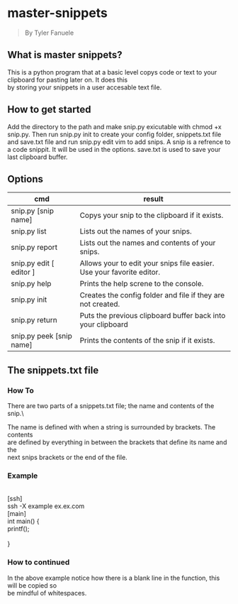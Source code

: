 # master-snippets

> By Tyler Fanuele

## What is master snippets?

This is a python program that at a basic level copys code or text to your clipboard for pasting later on. It does this\
by storing your snippets in a user accesable text file.

## How to get started

Add the directory to the path and make snip.py exicutable with chmod +x snip.py.
Then run snip.py init to create your config folder, snippets.txt file and save.txt file and run snip.py edit vim to add snips.
A snip is a refrence to a code snippit. It will be used in the options. save.txt is used to save your last clipboard buffer.

## Options

| cmd | result |
|-----|--------|
| snip.py [snip name] | Copys your snip to the clipboard if it exists. |
| snip.py list | Lists out the names of your snips. |
| snip.py report | Lists out the names and contents of your snips. |
| snip.py edit [ editor ] | Allows your to edit your snips file easier. Use your favorite editor. |
| snip.py help | Prints the help screne to the console. |
| snip.py init | Creates the config folder and file if they are not created. |
| snip.py return | Puts the previous clipboard buffer back into your clipboard |
| snip.py peek [snip name] | Prints the contents of the snip if it exists. |

## The snippets.txt file

### How To

There are two parts of a snippets.txt file; the name and contents of the snip.\

The name is defined with when a string is surrounded by brackets. The contents\
are defined by everything in between the brackets that define its name and the\
next snips brackets or the end of the file.

### Example

\
\[ssh]\
ssh  -X example ex.ex.com\
\[main]\
int main() {\
    printf();\
    \
}

### How to continued

In the above example notice how there is a blank line  in the function, this will be copied so\
be mindful of whitespaces.
